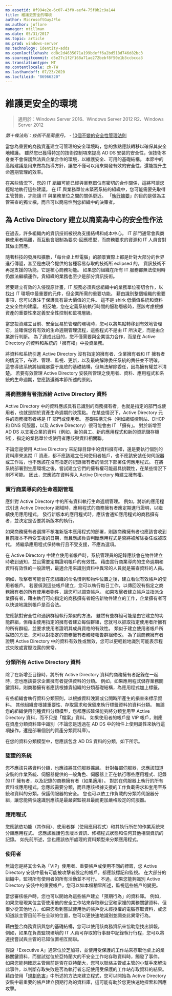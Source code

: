 ```yaml
---
ms.assetid: 8f994e2e-6c07-43f0-aef4-75f8b2c9a144
title: 維護更安全的環境
author: MicrosoftGuyJFlo
ms.author: joflore
manager: mtillman
ms.date: 05/31/2017
ms.topic: article
ms.prod: windows-server
ms.technology: identity-adds
ms.openlocfilehash: dd8c2d4635071a199bdeff6a2bd518d746d82bc3
ms.sourcegitcommit: d5e27c1f2f168a71ae272bebf8f50e1b3ccbcca3
ms.translationtype: MT
ms.contentlocale: zh-TW
ms.lasthandoff: 07/23/2020
ms.locfileid: "86966320"
---
```

# <a name="maintaining-a-more-secure-environment"></a>維護更安全的環境

>適用於：Windows Server 2016、Windows Server 2012 R2、Windows Server 2012

*第十條法則：技術不是萬靈丹。* - [10個不變的安全性管理法則](/previous-versions//cc722488(v=technet.10))  
  
當您為重要的商務資產建立可管理的安全環境時，您的焦點應該轉移以確保其安全地維護。 雖然您已獲得特定的技術控制項來提高 AD DS 安裝的安全性，但技術本身並不會保護無法與企業合作的環境，以維護安全、可用的基礎結構。 本節中的高階建議是用來做為指導方針，讓您不僅可以用來開發有效的安全性，還能提升生命週期管理的效率。  
  
在某些情況下，您的 IT 組織可能已經與業務單位有密切的合作關係，這將可讓您輕鬆地執行這些建議。 在 IT 與業務單位未緊密系結的組織中，您可能需要先取得主管贊助，才能讓 IT 與業務單位之間的關係更近。 「[執行摘要](../../../ad-ds/manage/component-updates/Executive-Summary.md)」的目的是做為主管審查的獨立檔，而且可以簡易性到您組織中的決策者。  
  
## <a name="creating-business-centric-security-practices-for-active-directory"></a>為 Active Directory 建立以商業為中心的安全性作法  
在過去，許多組織內的資訊技術被視為支援結構和成本中心。 IT 部門通常會與商務使用者隔離，而互動會限制為要求-回應模型，而商務要求的資源和 IT 人員會對其做出回應。  
  
隨著科技的發展和擴散，「每台桌上型電腦」的願景實際上都是針對大部分的世界進行傳遞，甚至是由現今提供的各種容易存取的技術所 eclipsed 的。 資訊技術不再是支援的功能，它是核心商務功能。 如果您的組織在所有 IT 服務都無法使用時仍無法繼續運作，貴組織的業務也至少是部分資訊技術。  
  
若要建立有效的入侵復原計畫，IT 服務必須與您組織中的業務單位密切合作，以找出 IT 環境中最重要的元件，但企業所需的重要功能。 藉由識別整個組織的重要事項，您可以專注于保護具有最大價值的元件。 這不是 shirk 低價值系統和資料之安全性的建議。 相反地，您在定義系統執行時間的服務層級時，應該考慮根據資產的重要性來定義安全性控制和監視層級。  
  
當您投資建立目前、安全且易於管理的環境時，您可以將焦點轉移到有效地管理它，並確保您有有效的生命週期管理流程，這些程式不是由 IT 所決定，而是由企業進行判斷。 為了達成此目的，您不僅需要與企業協力合作，而是在 Active Directory 的資料和系統的「擁有權」中投資業務。  
  
將資料和系統引進 Active Directory 沒有指定的擁有者、企業擁有者和 IT 擁有者的情況下，布建、管理、監視、更新，以及最終解除委任系統的責任並不明確。 這會導致系統將組織暴露于風險的基礎結構，但無法解除委任，因為擁有權並不清楚。 若要有效管理 Active Directory 安裝所管理之使用者、資料、應用程式和系統的生命週期，您應該遵循本節所述的原則。  
  
### <a name="assign-a-business-owner-to-active-directory-data"></a>將商務擁有者指派給 Active Directory 資料  
Active Directory 中的資料應該具有已識別的商務擁有者，也就是指定的部門或使用者，也就是關於資產生命週期的決策點。 在某些情況下，Active Directory 元件的商務擁有者將是 IT 部門或使用者。 基礎結構元件（例如網域控制站、DHCP 和 DNS 伺服器，以及 Active Directory）很可能會由 IT 「擁有」。 對於新增至 AD DS 以支援企業的資料（例如，新的員工、新的應用程式和新的資訊儲存機制），指定的業務單位或使用者應該與資料相關聯。  
  
不論您是使用 Active Directory 來記錄目錄中的資料擁有權，還是要執行個別的資料庫來追蹤 IT 資產，都不應該建立任何使用者帳戶，也不應該安裝任何伺服器或工作站，也不應該在沒有指定的記錄擁有者的情況下部署任何應用程式。 在將系統部署到生產環境之後，嘗試建立它們的擁有權可能最具挑戰性，在某些情況下則不可能。 因此，您應該在資料導入 Active Directory 時建立擁有權。  
  
### <a name="implement-business-driven-lifecycle-management"></a>實行商業導向的生命週期管理  
應針對 Active Directory 中的所有資料執行生命週期管理。 例如，將新的應用程式引進 Active Directory 網域時，應用程式的商務擁有者應定期進行證明，以繼續使用應用程式。 發行新版本的應用程式時，應該會通知應用程式的商務擁有者，並決定是否要將新版本的執行。  
  
如果商務擁有者選擇不核准新版本應用程式的部署，則該商務擁有者也應該會收到目前版本不再受支援的日期，而且應該負責判斷應用程式是否將被解除委任或被取代。 將繼承應用程式保持執行且不受支援，不應為選項。  
  
在 Active Directory 中建立使用者帳戶時，系統管理員的記錄應該會在物件建立時收到通知，並且需要定期證明帳戶的有效性。 藉由實行商業導向的生命週期和資料有效性的一般證明，最適合用來識別資料中異常的人員就是審查資料的人員。  
  
例如，攻擊者可能會在您組織的命名慣例和物件位置之後，建立看似有效帳戶的使用者帳戶。 若要偵測這些帳戶建立，您可以執行每日工作，以傳回沒有指定之商務擁有者的所有使用者物件，讓您可以調查帳戶。 如果攻擊者建立帳戶並指派企業擁有者，藉由執行可向指定的商務擁有者報告新物件建立的工作，企業擁有者可以快速地識別帳戶是否合法。  
  
您應該對安全性和通訊群組執行類似的方法。 雖然有些群組可能是由它建立的功能群組，但藉由使用指定的擁有者建立每個群組，您就可以抓取指定使用者所擁有的所有群組，並要求使用者證明其成員資格的有效性。 類似于建立使用者帳戶所採取的方法，您可以對指定的商務擁有者觸發報告群組修改。 為了讓商務擁有者證明 Active Directory 中的資料有效性或無效，您可以更輕鬆地識別可能表示程式失敗或實際洩露的異常。  
  
### <a name="classify-all-active-directory-data"></a>分類所有 Active Directory 資料  
除了在新增至目錄時，將所有 Active Directory 資料的商務擁有者記錄在一起時，您也應該要求企業擁有者提供資料的分類。 例如，如果應用程式儲存業務關鍵資料，則商務擁有者應該根據貴組織的分類基礎結構，為應用程式加上標籤。  
  
有些組織會執行資料分類原則，以根據資料洩漏或公開時所產生的損害來標示資料。 其他組織會根據重要性、存取需求和保留來執行標籤資料的資料分類。 無論您的組織使用何種資料分類模型，您都應該確保能夠將分類套用至 Active Directory 資料，而不只是「檔案」資料。 如果使用者的帳戶是 VIP 帳戶，則應在資產分類資料庫中識別（不論您是透過在 AD DS 中的物件上使用屬性來執行這項操作，還是部署個別的資產分類資料庫）。  
  
在您的資料分類模型中，您應該包含 AD DS 資料的分類，如下所示。  
  
### <a name="systems"></a>認證的系統  
您不應該只將資料分類，也應該將其伺服器擴展。 針對每部伺服器，您應該知道安裝的作業系統、伺服器提供的一般角色、伺服器上正在執行哪些應用程式、記錄的 IT 擁有者，以及記錄的商務擁有者（如果適用）。 對於在伺服器上執行的所有資料或應用程式，您應該需要分類，而且應該根據支援的工作負載需求和套用至系統和資料的分類，保護伺服器的安全。 您也可以依工作負載的分類將伺服器分組，讓您能夠快速識別應該是最嚴密監視且最而更加嚴格設定的伺服器。  
  
### <a name="applications"></a>應用程式  
您應該依功能（其作用）、使用者群（使用應用程式）和其執行所在的作業系統來分類應用程式。 您應該維護包含版本資訊、修補程式狀態和任何其他相關資訊的記錄。 如先前所述，您也應該依所處理的資料類型來分類應用程式。  
  
### <a name="users"></a>使用者  
無論您是將其命名為「VIP」使用者、重要帳戶或使用不同的標籤，您 Active Directory 安裝中最有可能被攻擊者設定的帳戶，都應該標記和監視。 在大部分的組織中，監視所有使用者的所有活動並不可行。 不過，如果您能夠識別 Active Directory 安裝中的重要帳戶，您可以如本檔稍早所述，監視這些帳戶的變更。  
  
當您審核帳戶時，您也可以開始為這些帳戶建立「預期行為」的資料庫。 例如，如果您發現某位主管使用他的安全工作站來存取辦公室和家裡的業務關鍵資料，但很少從其他地方，如果您看到嘗試使用他的帳戶從未經授權的電腦存取資料，或您知道該主管目前不在全球的位置，您可以更快速地識別並調查此異常行為。  
  
藉由整合商務資訊與您的基礎結構，您可以使用該商務資訊來協助您找出誤報。 例如，如果在負責監視環境的 IT 人員可存取的行事曆中記錄執行行程，您可以將連接嘗試與主管的已知位置相互關聯。  
  
假設「Executive A」通常位於芝加哥，並使用受保護的工作站來存取他桌上的業務關鍵資料，而嘗試從位於亞特蘭大的不安全工作站存取資料時，觸發了事件。 如果您能夠確認主管目前是否在亞特蘭大，您可以聯絡主管或主管的小幫手來解決此事件，以判斷存取失敗是否為執行者忘記使用受保護的工作站存取資料的結果。 藉由使用「[規劃危害](../../../ad-ds/plan/security-best-practices/Planning-for-Compromise.md)」中所述的方法來建立程式，您可以開始為 Active Directory 安裝中最重要的帳戶建立預期行為的資料庫，這可能有助於您更快速地探索和回應攻擊。  
  
